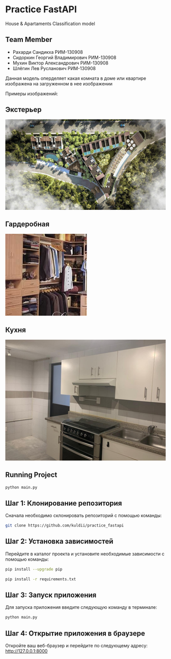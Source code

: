 # Practice FastAPI

House & Apartaments Classification model

## Team Member
- Рахарди Сандикха РИМ-130908
- Сидоркин Георгий Владимирович РИМ-130908
- Мухин Виктор Александрович РИМ-130908
- Шлёгин Лев Русланович РИМ-130908

Данная модель оперделяет какая комната в доме или квартире изображена на загруженном в нее изображении

Примеры изображений:

## Экстерьер
![](/assets/example/exterior.jpeg)

## Гардеробная

![](/assets/example/closets.jpg)

## Кухня

![](/assets/example/kitchen.jpeg)


## Running Project
```bash
python main.py
```

## Шаг 1: Клонирование репозитория
Сначала необходимо склонировать репозиторий с помощью команды:
```bash
git clone https://github.com/kuldii/practice_fastapi
```

## Шаг 2: Установка зависимостей
Перейдите в каталог проекта и установите необходимые зависимости с помощью команды:
```bash
pip install --upgrade pip
```
```bash
pip install -r requirements.txt
```

## Шаг 3: Запуск приложения
Для запуска приложения введите следующую команду в терминале:
```bash
python main.py
```

## Шаг 4: Открытие приложения в браузере
Откройте ваш веб-браузер и перейдите по следующему адресу:
http://127.0.0.1:8000
